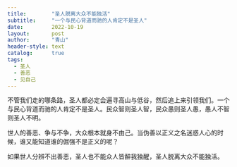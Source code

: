 ```yaml
---
title:        "圣人脱离大众不能独活"
subtitle:     "一个与民心背道而驰的人肯定不是圣人"
date:         2022-10-19
layout:       post
author:       "青山"
header-style: text
catalog:      true
tags:
  - 圣人
  - 善恶
  - 见自己
---
```


不管我们走的哪条路，圣人都必定会遍寻高山与低谷，然后追上来引领我们。一个与民心背道而驰的人肯定不是圣人。民众智则圣人智，民众愚则圣人愚，愚人不智则圣人不明。

世人的善恶、争与不争，大众根本就身不由己。当伪善以正义之名迷惑人心的时候，谁又能知道谁的倔强不是正义的呢？

如果世人分辨不出善恶，圣人也不能众人皆醉我独醒，圣人脱离大众不能独活。